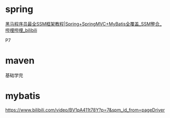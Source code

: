 # spring

[黑马程序员最全SSM框架教程|Spring+SpringMVC+MyBatis全覆盖_SSM整合_哔哩哔哩_bilibili](https://www.bilibili.com/video/BV1WZ4y1P7Bp?p=7&spm_id_from=pageDriver)

P7

# maven

基础学完

# mybatis

https://www.bilibili.com/video/BV1pA411t78Y?p=7&spm_id_from=pageDriver

